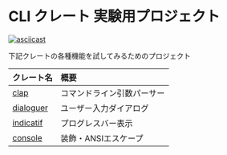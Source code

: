 # CLI クレート 実験用プロジェクト

[![asciicast](https://asciinema.org/a/658022.svg)](https://asciinema.org/a/658022)

下記クレートの各種機能を試してみるためのプロジェクト

| クレート名 | 概要 |
|:--------|:----|
| [clap](https://docs.rs/clap/latest/clap/) | コマンドライン引数パーサー |
| [dialoguer](https://docs.rs/dialoguer/latest/dialoguer/) | ユーザー入力ダイアログ |
| [indicatif](https://docs.rs/indicatif/latest/indicatif/) | プログレスバー表示 |
| [console](https://docs.rs/console/latest/console/) | 装飾・ANSIエスケープ |
